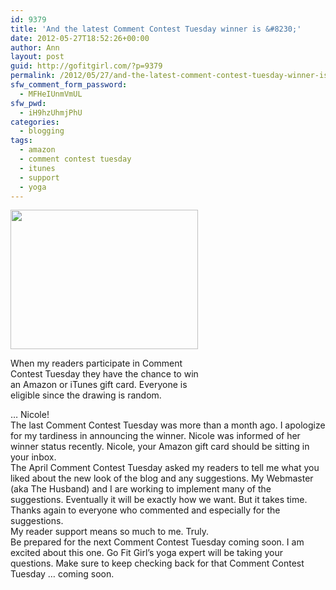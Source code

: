 ```yaml
---
id: 9379
title: 'And the latest Comment Contest Tuesday winner is &#8230;'
date: 2012-05-27T18:52:26+00:00
author: Ann
layout: post
guid: http://gofitgirl.com/?p=9379
permalink: /2012/05/27/and-the-latest-comment-contest-tuesday-winner-is/
sfw_comment_form_password:
  - MFHeIUnmVmUL
sfw_pwd:
  - iH9hzUhmjPhU
categories:
  - blogging
tags:
  - amazon
  - comment contest tuesday
  - itunes
  - support
  - yoga
---
```

<div id="attachment_9380" style="width: 310px" class="wp-caption alignleft">
  <a href="http://gofitgirl.com/?attachment_id=9380" rel="attachment wp-att-9380"><img class="size-medium wp-image-9380" title="amazn.itunes" src="http://gofitgirl.com/wp-content/uploads/2012/05/amazn.itunes-300x223.jpg" alt="" width="300" height="223" /></a>
  
  <p class="wp-caption-text">
    When my readers participate in Comment Contest Tuesday they have the chance to win an Amazon or iTunes gift card. Everyone is eligible since the drawing is random.
  </p>
</div>

  
&#8230; Nicole!  
The last Comment Contest Tuesday was more than a month ago. I apologize for my tardiness in announcing the winner. Nicole was informed of her winner status recently. Nicole, your Amazon gift card should be sitting in your inbox.  
The April Comment Contest Tuesday asked my readers to tell me what you liked about the new look of the blog and any suggestions. My Webmaster (aka The Husband) and I are working to implement many of the suggestions. Eventually it will be exactly how we want. But it takes time.  
Thanks again to everyone who commented and especially for the suggestions.  
My reader support means so much to me. Truly.  
Be prepared for the next Comment Contest Tuesday coming soon. I am excited about this one. Go Fit Girl&#8217;s yoga expert will be taking your questions. Make sure to keep checking back for that Comment Contest Tuesday &#8230; coming soon.
